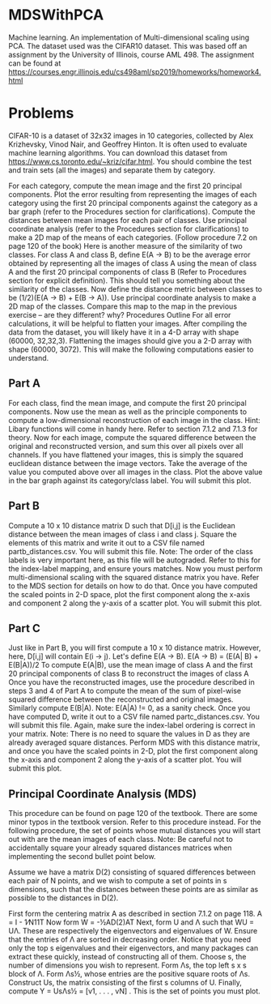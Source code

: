 # MDSWithPCA

Machine learning. An implementation of Multi-dimensional scaling using PCA. The dataset used was the CIFAR10 dataset. This was based off an assignment by the University of Illinois, course AML 498. The assignment can be found at https://courses.engr.illinois.edu/cs498aml/sp2019/homeworks/homework4.html

# Problems

CIFAR-10 is a dataset of 32x32 images in 10 categories, collected by Alex Krizhevsky, Vinod Nair, and Geoffrey Hinton. It is often used to evaluate machine learning algorithms. You can download this dataset from https://www.cs.toronto.edu/~kriz/cifar.html. You should combine the test and train sets (all the images) and separate them by category.

For each category, compute the mean image and the first 20 principal components. Plot the error resulting from representing the images of each category using the first 20 principal components against the category as a bar graph (refer to the Procedures section for clarifications).
Compute the distances between mean images for each pair of classes. Use principal coordinate analysis (refer to the Procedures section for clarifications) to make a 2D map of the means of each categories. (Follow procedure 7.2 on page 120 of the book)
Here is another measure of the similarity of two classes. For class A and class B, define E(A → B) to be the average error obtained by representing all the images of class A using the mean of class A and the first 20 principal components of class B (Refer to Procedures section for explicit definition). This should tell you something about the similarity of the classes. Now define the distance metric between classes to be 
(1/2)(E(A → B) + E(B → A)). Use principal coordinate analysis to make a 2D map of the classes. Compare this map to the map in the previous exercise – are they different? why?
Procedures
Outline
For all error calculations, it will be helpful to flatten your images. After compiling the data from the dataset, you will likely have it in a 4-D array with shape (60000, 32,32,3). Flattening the images should give you a 2-D array with shape (60000, 3072). This will make the following computations easier to understand.

## Part A
For each class, find the mean image, and compute the first 20 principal components.
Now use the mean as well as the principle components to compute a low-dimensional reconstruction of each image in the class. Hint: Libary functions will come in handy here. Refer to section 7.1.2 and 7.1.3 for theory.
Now for each image, compute the squared difference between the original and reconstructed version, and sum this over all pixels over all channels. If you have flattened your images, this is simply the squared euclidean distance between the image vectors. Take the average of the value you computed above over all images in the class.
Plot the above value in the bar graph against its category/class label. You will submit this plot.
## Part B
Compute a 10 x 10 distance matrix D such that D[i,j] is the Euclidean distance between the mean images of class i and class j. Square the elements of this matrix and write it out to a CSV file named partb_distances.csv. You will submit this file.
Note: The order of the class labels is very important here, as this file will be autograded. Refer to this for the index-label mapping, and ensure yours matches.
Now you must perform multi-dimensional scaling with the squared distance matrix you have. Refer to the MDS section for details on how to do that.
Once you have computed the scaled points in 2-D space, plot the first component along the x-axis and component 2 along the y-axis of a scatter plot. You will submit this plot.
## Part C
Just like in Part B, you will first compute a 10 x 10 distance matrix. However, here, D[i,j] will contain E(i → j). Let's define E(A → B).
E(A → B) = (E(A| B) + E(B|A))/2
To compute E(A|B), use the mean image of class A and the first 20 principal components of class B to reconstruct the images of class A
Once you have the reconstructed images, use the procedure described in steps 3 and 4 of Part A to compute the mean of the sum of pixel-wise squared difference between the reconstructed and original images.
Similarly compute E(B|A).
Note: E(A|A) != 0, as a sanity check.
Once you have computed D, write it out to a CSV file named partc_distances.csv. You will submit this file. Again, make sure the index-label ordering is correct in your matrix. 
Note: There is no need to square the values in D as they are already averaged square distances.
Perform MDS with this distance matrix, and once you have the scaled points in 2-D, plot the first component along the x-axis and component 2 along the y-axis of a scatter plot. You will submit this plot.

## Principal Coordinate Analysis (MDS)
This procedure can be found on page 120 of the textbook. There are some minor typos in the textbook version. Refer to this procedure instead. For the following procedure, the set of points whose mutual distances you will start out with are the mean images of each class. Note: Be careful not to accidentally square your already squared distances matrices when implementing the second bullet point below.

Assume we have a matrix D(2) consisting of squared differences between each pair of N points, and we wish to compute a set of points in s dimensions, such that the distances between these points are as similar as possible to the distances in D(2).

First form the centering matrix A as described in section 7.1.2 on page 118. A = I - 1⁄N11T
Now form W = -½AD(2)AT
Next, form U and Λ such that WU = UΛ. These are respectively the eigenvectors and eigenvalues of W. Ensure that the entries of Λ are sorted in decreasing order. Notice that you need only the top s eigenvalues and their eigenvectors, and many packages can extract these quickly, instead of constructing all of them.
Choose s, the number of dimensions you wish to represent. Form Λs, the top left s x s block of Λ.
Form Λs½, whose entries are the positive square roots of Λs. Construct Us, the matrix consisting of the first s columns of U.
Finally, compute Y = UsΛs½ = [v1, . . . , vN] . This is the set of points you must plot.
